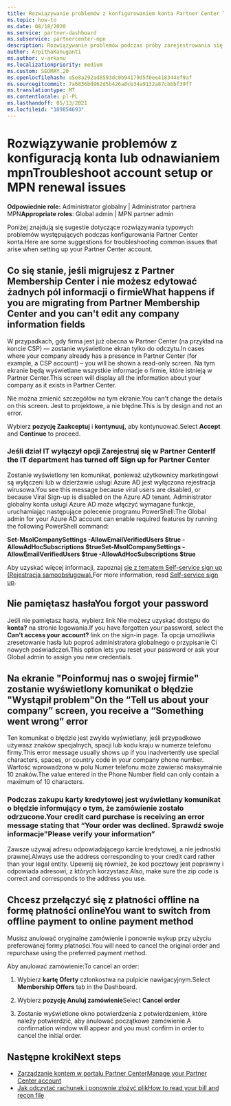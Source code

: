 ```yaml
---
title: Rozwiązywanie problemów z konfigurowaniem konta Partner Center lub odnawianiem MPN
ms.topic: how-to
ms.date: 08/18/2020
ms.service: partner-dashboard
ms.subservice: partnercenter-mpn
description: Rozwiązywanie problemów podczas próby zarejestrowania się w Partner Center. Odpowiada na wyzwania związane z metodami płatności, zapomnia hasłami i nie tylko.
author: ArpithaKanuganti
ms.author: v-arkanu
ms.localizationpriority: medium
ms.custom: SEOMAY.20
ms.openlocfilehash: a5e8a292ad8593dc0b94179d5f0ee418344ef9af
ms.sourcegitcommit: 7a6836bd962d5b426a8cb34a9132a87cbbbf39f7
ms.translationtype: MT
ms.contentlocale: pl-PL
ms.lasthandoff: 05/13/2021
ms.locfileid: "109854693"
---
```

# <a name="troubleshoot-account-setup-or-mpn-renewal-issues"></a><span data-ttu-id="b589b-104">Rozwiązywanie problemów z konfiguracją konta lub odnawianiem mpn</span><span class="sxs-lookup"><span data-stu-id="b589b-104">Troubleshoot account setup or MPN renewal issues</span></span>

<span data-ttu-id="b589b-105">**Odpowiednie role:** Administrator globalny | Administrator partnera MPN</span><span class="sxs-lookup"><span data-stu-id="b589b-105">**Appropriate roles**: Global admin | MPN partner admin</span></span>
 
<span data-ttu-id="b589b-106">Poniżej znajdują się sugestie dotyczące rozwiązywania typowych problemów występujących podczas konfigurowania Partner Center konta.</span><span class="sxs-lookup"><span data-stu-id="b589b-106">Here are some suggestions for troubleshooting common issues that arise when setting up your Partner Center account.</span></span>

## <a name="what-happens-if-you-are-migrating-from-partner-membership-center-and-you-cant-edit-any-company-information-fields"></a><span data-ttu-id="b589b-107">Co się stanie, jeśli migrujesz z Partner Membership Center i nie możesz edytować żadnych pól informacji o firmie</span><span class="sxs-lookup"><span data-stu-id="b589b-107">What happens if you are migrating from Partner Membership Center and you can't edit any company information fields</span></span>

<span data-ttu-id="b589b-108">W przypadkach, gdy firma jest już obecna w Partner Center (na przykład na koncie CSP) — zostanie wyświetlone ekran tylko do odczytu.</span><span class="sxs-lookup"><span data-stu-id="b589b-108">In cases where your company already has a presence in Partner Center (for example, a CSP account) – you will be shown a read-only screen.</span></span> <span data-ttu-id="b589b-109">Na tym ekranie będą wyświetlane wszystkie informacje o firmie, które istnieją w Partner Center.</span><span class="sxs-lookup"><span data-stu-id="b589b-109">This screen will display all the information about your company as it exists in Partner Center.</span></span>

<span data-ttu-id="b589b-110">Nie można zmienić szczegółów na tym ekranie.</span><span class="sxs-lookup"><span data-stu-id="b589b-110">You can't change the details on this screen.</span></span> <span data-ttu-id="b589b-111">Jest to projektowe, a nie błędne.</span><span class="sxs-lookup"><span data-stu-id="b589b-111">This is by design and not an error.</span></span>

<span data-ttu-id="b589b-112">Wybierz **pozycję Zaakceptuj** i **kontynuuj,** aby kontynuować.</span><span class="sxs-lookup"><span data-stu-id="b589b-112">Select **Accept** and **Continue** to proceed.</span></span>


### <a name="if-the-it-department-has-turned-off-sign-up-for-partner-center"></a><span data-ttu-id="b589b-113">Jeśli dział IT wyłączył opcji Zarejestruj **się w Partner Center**</span><span class="sxs-lookup"><span data-stu-id="b589b-113">If the IT department has turned off **Sign up for Partner Center**</span></span>

<span data-ttu-id="b589b-114">Zostanie wyświetlony ten komunikat, ponieważ użytkownicy marketingowi są wyłączeni lub w dzierżawie usługi Azure AD jest wyłączona rejestracja wirusowa.</span><span class="sxs-lookup"><span data-stu-id="b589b-114">You see this message because viral users are disabled, or because Viral Sign-up is disabled on the Azure AD tenant.</span></span> <span data-ttu-id="b589b-115">Administrator globalny konta usługi Azure AD może włączyć wymagane funkcje, uruchamiając następujące polecenie programu PowerShell:</span><span class="sxs-lookup"><span data-stu-id="b589b-115">The Global admin for your Azure AD account can enable required features by running the following PowerShell command:</span></span>

<span data-ttu-id="b589b-116">**Set-MsolCompanySettings -AllowEmailVerifiedUsers $true -AllowAdHocSubscriptions $true**</span><span class="sxs-lookup"><span data-stu-id="b589b-116">**Set-MsolCompanySettings -AllowEmailVerifiedUsers $true -AllowAdHocSubscriptions $true**</span></span>

<span data-ttu-id="b589b-117">Aby uzyskać więcej informacji, zapoznaj [się z tematem Self-service sign up (Rejestracja samoobsługowa).](/azure/active-directory/users-groups-roles/directory-self-service-signup)</span><span class="sxs-lookup"><span data-stu-id="b589b-117">For more information, read [Self-service sign up](/azure/active-directory/users-groups-roles/directory-self-service-signup).</span></span>

## <a name="you-forgot-your-password"></a><span data-ttu-id="b589b-118">Nie pamiętasz hasła</span><span class="sxs-lookup"><span data-stu-id="b589b-118">You forgot your password</span></span>

<span data-ttu-id="b589b-119">Jeśli nie pamiętasz hasła, wybierz link Nie możesz uzyskać dostępu do **konta?** na stronie logowania.</span><span class="sxs-lookup"><span data-stu-id="b589b-119">If you have forgotten your password, select the **Can't access your account?** link on the sign-in page.</span></span> <span data-ttu-id="b589b-120">Ta opcja umożliwia zresetowanie hasła lub poproś administratora globalnego o przypisanie Ci nowych poświadczeń.</span><span class="sxs-lookup"><span data-stu-id="b589b-120">This option lets you reset your password or ask your Global admin to assign you new credentials.</span></span>

## <a name="on-the-tell-us-about-your-company-screen-you-receive-a-something-went-wrong-error"></a><span data-ttu-id="b589b-121">Na ekranie "Poinformuj nas o swojej firmie" zostanie wyświetlony komunikat o błędzie "Wystąpił problem"</span><span class="sxs-lookup"><span data-stu-id="b589b-121">On the “Tell us about your company” screen, you receive a “Something went wrong” error</span></span>

<span data-ttu-id="b589b-122">Ten komunikat o błędzie jest zwykle wyświetlany, jeśli przypadkowo używasz znaków specjalnych, spacji lub kodu kraju w numerze telefonu firmy.</span><span class="sxs-lookup"><span data-stu-id="b589b-122">This error message usually shows up if you inadvertently use special characters, spaces, or country code in your company phone number.</span></span> <span data-ttu-id="b589b-123">Wartość wprowadzona w polu Numer telefonu może zawierać maksymalnie 10 znaków.</span><span class="sxs-lookup"><span data-stu-id="b589b-123">The value entered in the Phone Number field can only contain a maximum of 10 characters.</span></span>


### <a name="your-credit-card-purchase-is-receiving-an-error-message-stating-that-your-order-was-declined-please-verify-your-information"></a><span data-ttu-id="b589b-124">Podczas zakupu karty kredytowej jest wyświetlany komunikat o błędzie informujący o tym, że zamówienie zostało odrzucone.</span><span class="sxs-lookup"><span data-stu-id="b589b-124">Your credit card purchase is receiving an error message stating that “Your order was declined.</span></span> <span data-ttu-id="b589b-125">Sprawdź swoje informacje"</span><span class="sxs-lookup"><span data-stu-id="b589b-125">Please verify your information”</span></span>


<span data-ttu-id="b589b-126">Zawsze używaj adresu odpowiadającego karcie kredytowej, a nie jednostki prawnej.</span><span class="sxs-lookup"><span data-stu-id="b589b-126">Always use the address corresponding to your credit card rather than your legal entity.</span></span> <span data-ttu-id="b589b-127">Upewnij się również, że kod pocztowy jest poprawny i odpowiada adresowi, z których korzystasz.</span><span class="sxs-lookup"><span data-stu-id="b589b-127">Also, make sure the zip code is correct and corresponds to the address you use.</span></span>

## <a name="you-want-to-switch-from-offline-payment-to-online-payment-method"></a><span data-ttu-id="b589b-128">Chcesz przełączyć się z płatności offline na formę płatności online</span><span class="sxs-lookup"><span data-stu-id="b589b-128">You want to switch from offline payment to online payment method</span></span> 

<span data-ttu-id="b589b-129">Musisz anulować oryginalne zamówienie i ponownie wykup przy użyciu preferowanej formy płatności.</span><span class="sxs-lookup"><span data-stu-id="b589b-129">You will need to cancel the original order and repurchase using the preferred payment method.</span></span>

<span data-ttu-id="b589b-130">Aby anulować zamówienie:</span><span class="sxs-lookup"><span data-stu-id="b589b-130">To cancel an order:</span></span>

1. <span data-ttu-id="b589b-131">Wybierz **kartę Oferty** członkostwa na pulpicie nawigacyjnym.</span><span class="sxs-lookup"><span data-stu-id="b589b-131">Select **Membership Offers** tab in the Dashboard.</span></span>

2. <span data-ttu-id="b589b-132">Wybierz **pozycję Anuluj zamówienie**</span><span class="sxs-lookup"><span data-stu-id="b589b-132">Select **Cancel order**</span></span>

3. <span data-ttu-id="b589b-133">Zostanie wyświetlone okno potwierdzenia z potwierdzeniem, które należy potwierdzić, aby anulować początkowe zamówienie.</span><span class="sxs-lookup"><span data-stu-id="b589b-133">A confirmation window will appear and you must confirm in order to cancel the initial order.</span></span>

## <a name="next-steps"></a><span data-ttu-id="b589b-134">Następne kroki</span><span class="sxs-lookup"><span data-stu-id="b589b-134">Next steps</span></span>

- [<span data-ttu-id="b589b-135">Zarządzanie kontem w portalu Partner Center</span><span class="sxs-lookup"><span data-stu-id="b589b-135">Manage your Partner Center account</span></span>](partner-center-account-setup.md)
- [<span data-ttu-id="b589b-136">Jak odczytać rachunek i ponownie złożyć plik</span><span class="sxs-lookup"><span data-stu-id="b589b-136">How to read your bill and recon file</span></span>](read-your-bill.md)
